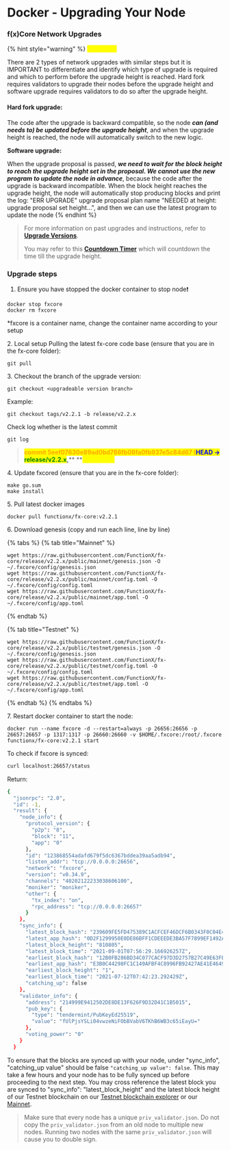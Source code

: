 # Docker - Upgrading Your Node

### f(x)Core Network Upgrades

{% hint style="warning" %}
<mark style="color:yellow;">**WARNING**</mark>

There are 2 types of network upgrades with similar steps but it is IMPORTANT to differentiate and identify which type of upgrade is required and which to perform before the upgrade height is reached. Hard fork requires validators to upgrade their nodes before the upgrade height and software upgrade requires validators to do so after the upgrade height.



#### **Hard fork upgrade:**

The code after the upgrade is backward compatible, so the node _**can (and needs to) be updated before the upgrade height**_, and when the upgrade height is reached, the node will automatically switch to the new logic.



**Software upgrade:**

When the upgrade proposal is passed, _**we need to wait for the block height to reach the upgrade height set in the proposal. We cannot use the new program to update the node in advance**_, because the code after the upgrade is backward incompatible. When the block height reaches the upgrade height, the node will automatically stop producing blocks and print the log: "ERR UPGRADE" upgrade proposal plan name "NEEDED at height: upgrade proposal set height...", and then we can use the latest program to update the node
{% endhint %}

> For more information on past upgrades and instructions, refer to [**Upgrade Versions**](../upgrade-versions/).
>
> You may refer to this [**Countdown Timer**](https://functionx.github.io/fx-upgrade/index.html) which will countdown the time till the upgrade height.

### Upgrade steps

1. Ensure you have stopped the docker container to stop node❗

```
docker stop fxcore
docker rm fxcore
```

&#x20;   \*fxcore is a container name, change the container name according to your setup

2\. Local setup Pulling the latest fx-core code base (ensure that you are in the fx-core folder):

```
git pull
```

3\. Checkout the branch of the upgrade version:

```shell
git checkout <upgradeable version branch>
```

&#x20;  Example:

```
git checkout tags/v2.2.1 -b release/v2.2.x
```

Check log whether is the latest commit

```
git log
```

> <mark style="color:orange;">**commit 5eef07630e89ad0bd786fb08fa0fb937e5c84d67 (**</mark><mark style="color:blue;">**HEAD -**</mark>**> **<mark style="color:green;">**release/v2.2.x**</mark><mark style="color:yellow;">**,**</mark>**  **<mark style="color:yellow;">**tag: v2.2.1)**</mark>

4\. Update fxcored (ensure that you are in the fx-core folder):

```
make go.sum
make install
```

5\. Pull latest docker images

```
docker pull functionx/fx-core:v2.2.1
```

6\. Download genesis (copy and run each line, line by line)

{% tabs %}
{% tab title="Mainnet" %}
```
wget https://raw.githubusercontent.com/FunctionX/fx-core/release/v2.2.x/public/mainnet/genesis.json -O ~/.fxcore/config/genesis.json
wget https://raw.githubusercontent.com/FunctionX/fx-core/release/v2.2.x/public/mainnet/config.toml -O ~/.fxcore/config/config.toml
wget https://raw.githubusercontent.com/FunctionX/fx-core/release/v2.2.x/public/mainnet/app.toml -O ~/.fxcore/config/app.toml
```
{% endtab %}

{% tab title="Testnet" %}
```
wget https://raw.githubusercontent.com/FunctionX/fx-core/release/v2.2.x/public/testnet/genesis.json -O ~/.fxcore/config/genesis.json
wget https://raw.githubusercontent.com/FunctionX/fx-core/release/v2.2.x/public/testnet/config.toml -O ~/.fxcore/config/config.toml
wget https://raw.githubusercontent.com/FunctionX/fx-core/release/v2.2.x/public/testnet/app.toml -O ~/.fxcore/config/app.toml
```
{% endtab %}
{% endtabs %}

7\. Restart docker container to start the node:

```
docker run --name fxcore -d --restart=always -p 26656:26656 -p 26657:26657 -p 1317:1317 -p 26660:26660 -v $HOME/.fxcore:/root/.fxcore functionx/fx-core:v2.2.1 start
```

To check if fxcore is synced:

```bash
curl localhost:26657/status
```

Return:

```bash
{
  "jsonrpc": "2.0",
  "id": -1,
  "result": {
    "node_info": {
      "protocol_version": {
        "p2p": "8",
        "block": "11",
        "app": "0"
      },
      "id": "123868554adafd679f5dc6367bddea39aa5adb94",
      "listen_addr": "tcp://0.0.0.0:26656",
      "network": "fxcore",
      "version": "v0.34.9",
      "channels": "40202122233038606100",
      "moniker": "moniker",
      "other": {
        "tx_index": "on",
        "rpc_address": "tcp://0.0.0.0:26657"
      }
    },
    "sync_info": {
      "latest_block_hash": "239609FE5FD475389C1ACFCEF46DCF6B0343F0C04E43A7968677809C2D489F3F",
      "latest_app_hash": "0D2F1299950E0DE86BFF1CDEEEDE3BA57F7899EF1492A6E6809DF3060164046D",
      "latest_block_height": "810805",
      "latest_block_time": "2021-09-01T07:56:29.166926257Z",
      "earliest_block_hash": "12B0FB286BD34C077CACF97D3D2757B27C49E63FB81E6262399FF11A3C3C002E",
      "earliest_app_hash": "E3B0C44298FC1C149AFBF4C8996FB92427AE41E4649B934CA495991B7852B855",
      "earliest_block_height": "1",
      "earliest_block_time": "2021-07-12T07:42:23.292429Z",
      "catching_up": false
    },
    "validator_info": {
      "address": "214999E9412502DE8DE13F626F9D32D41C1B5015",
      "pub_key": {
        "type": "tendermint/PubKeyEd25519",
        "value": "fUlPjsYSLi04vwzeNiFObBVabV6TKhB6WB3c65iEayU="
      },
      "voting_power": "0"
    }
  }
```

To ensure that the blocks are synced up with your node, under "sync\_info", "catching\_up value" should be false `"catching_up value": false`. This may take a few hours and your node has to be fully synced up before proceeding to the next step. You may cross reference the latest block you are synced to "sync\_info": "latest\_block\_height" and the latest block height of our Testnet blockchain on our [Testnet blockchain explorer](https://testnet-explorer.functionx.io/fxcore/blocks) or our [Mainnet](https://explorer.functionx.io/fxcore/proposals).



> Make sure that every node has a unique `priv_validator.json`. Do not copy the `priv_validator.json` from an old node to multiple new nodes. Running two nodes with the same `priv_validator.json` will cause you to double sign.

